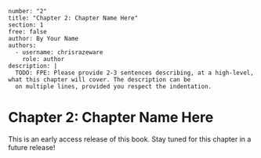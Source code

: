 ```metadata
number: "2"
title: "Chapter 2: Chapter Name Here"
section: 1
free: false
author: By Your Name
authors:
  - username: chrisrazeware
    role: author
description: |
  TODO: FPE: Please provide 2-3 sentences describing, at a high-level, what this chapter will cover. The description can be
  on multiple lines, provided you respect the indentation.
```

# Chapter 2: Chapter Name Here

This is an early access release of this book. Stay tuned for this chapter in a future release!